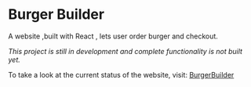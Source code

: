 # Burger Builder

A website ,built with React , lets user order burger and checkout.

_This project is still in development and complete functionality is not built yet._

To take a look at the current status of the website, visit:
[BurgerBuilder](https://burger-builder-ritwik.netlify.app/)
